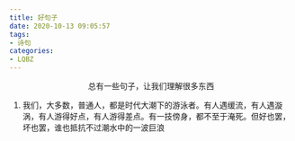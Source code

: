 ```yaml
---
title: 好句子
date: 2020-10-13 09:05:57
tags:
- 诗句
categories:
- LQBZ
---
```


<center>总有一些句子，让我们理解很多东西</center>

<!-- more -->

1. 我们，大多数，普通人，都是时代大潮下的游泳者。有人遇缓流，有人遇漩涡，有人游得好点，有人游得差点。有一技傍身，都不至于淹死。但好也罢，坏也罢，谁也抵抗不过潮水中的一波巨浪
